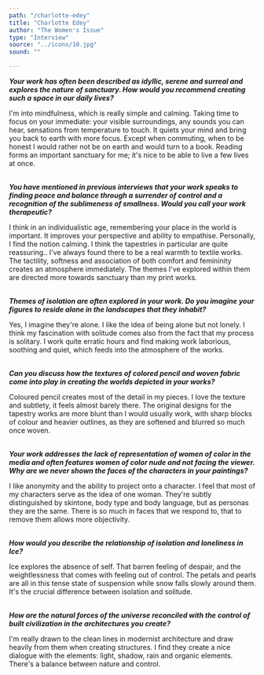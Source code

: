 ```yaml
---
path: "/charlotte-edey"
title: "Charlotte Edey"
author: "The Women's Issue"
type: "Interview"
source: "../icons/10.jpg" 
sound: ""

---
```


__*Your work has often been described as idyllic, serene and surreal and explores the nature of sanctuary. How would you recommend creating such a space in our daily lives?*__

I'm into mindfulness, which is really simple and calming. Taking time to focus on your immediate: your visible surroundings, any sounds you can hear, sensations from temperature to touch. It quiets your mind and bring you back to earth with more focus. Except when commuting, when to be honest I would rather not be on earth and would turn to a book. Reading forms an important sanctuary for me; it's nice to be able to live a few lives at once.<br /><br />

__*You have mentioned in previous interviews that your work speaks to finding peace and balance through a surrender of control and a recognition of the sublimeness of smallness. Would you call your work therapeutic?*__

I think in an individualistic age, remembering your place in the world is important. It improves your perspective and ability to empathise. Personally, I find the notion calming. I think the tapestries in particular are quite reassuring.. I've always found there to be a real warmth to textile works. The tactility, softness and association of both comfort and femininity creates an atmosphere immediately. The themes I've explored within them are directed more towards sanctuary than my print works.<br /><br />

__*Themes of isolation are often explored in your work. Do you imagine your figures to reside alone in the landscapes that they inhabit?*__

Yes, I imagine they're alone. I like the idea of being alone but not lonely. I think my fascination with solitude comes also from the fact that my process is solitary. I work quite erratic hours and find making work laborious, soothing and quiet, which feeds into the atmosphere of the works.<br /><br />

__*Can you discuss how the textures of colored pencil and woven fabric come into play in creating the worlds depicted in your works?*__

Coloured pencil creates most of the detail in my pieces. I love the texture and subtlety, it feels almost barely there. The original designs for the tapestry works are more blunt than I would usually work, with sharp blocks of colour and heavier outlines, as they are softened and blurred so much once woven.<br /><br />

__*Your work addresses the lack of representation of women of color in the media and often features women of color nude and not facing the viewer. Why are we never shown the faces of the characters in your paintings?*__

I like anonymity and the ability to project onto a character. I feel that most of my characters serve as the idea of one woman. They're subtly distinguished by skintone, body type and body language, but as personas they are the same. There is so much in faces that we respond to, that to remove them allows more objectivity.<br /><br />

__*How would you describe the relationship of isolation and loneliness in Ice?*__

Ice explores the absence of self. That barren feeling of despair, and the weightlessness that comes with feeling out of control. The petals and pearls are all in this tense state of suspension while snow falls slowly around them. It's the crucial difference between isolation and solitude.<br /><br />

__*How are the natural forces of the universe reconciled with the control of built civilization in the architectures you create?*__

I'm really drawn to the clean lines in modernist architecture and draw heavily from them when creating structures. I find they create a nice dialogue with the elements: light, shadow, rain and organic elements. There's a balance between nature and control.
